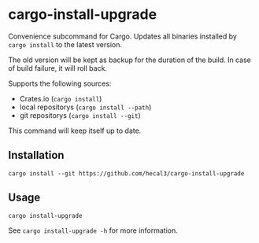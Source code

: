# cargo-install-upgrade

Convenience subcommand for Cargo.
Updates all binaries installed by `cargo install` to the latest version.

The old version will be kept as backup for the duration of the build. In case of build failure, it will roll back.

Supports the following sources:
- Crates.io (`cargo install`)
- local repositorys (`cargo install --path`)
- git repositorys (`cargo install --git`)

This command will keep itself up to date.

## Installation
```
cargo install --git https://github.com/hecal3/cargo-install-upgrade
```

## Usage
```
cargo install-upgrade
```
See `cargo install-upgrade -h` for more information.
